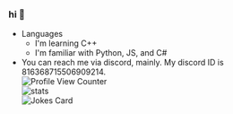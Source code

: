 ### hi 👋

<!--
**appendable/appendable** is a ✨ _special_ ✨ repository because its `README.md` (this file) appears on your GitHub profile.-->

- Languages
  - I'm learning C++
  - I'm familiar with Python, JS, and C#
- You can reach me via discord, mainly. My discord ID is 816368715506909214.  
![Profile View Counter](https://komarev.com/ghpvc/?username=coital)   
![stats](https://github-readme-stats.vercel.app/api/top-langs/?username=coital&theme=blue-green)   
![Jokes Card](https://readme-jokes.vercel.app/api)   







